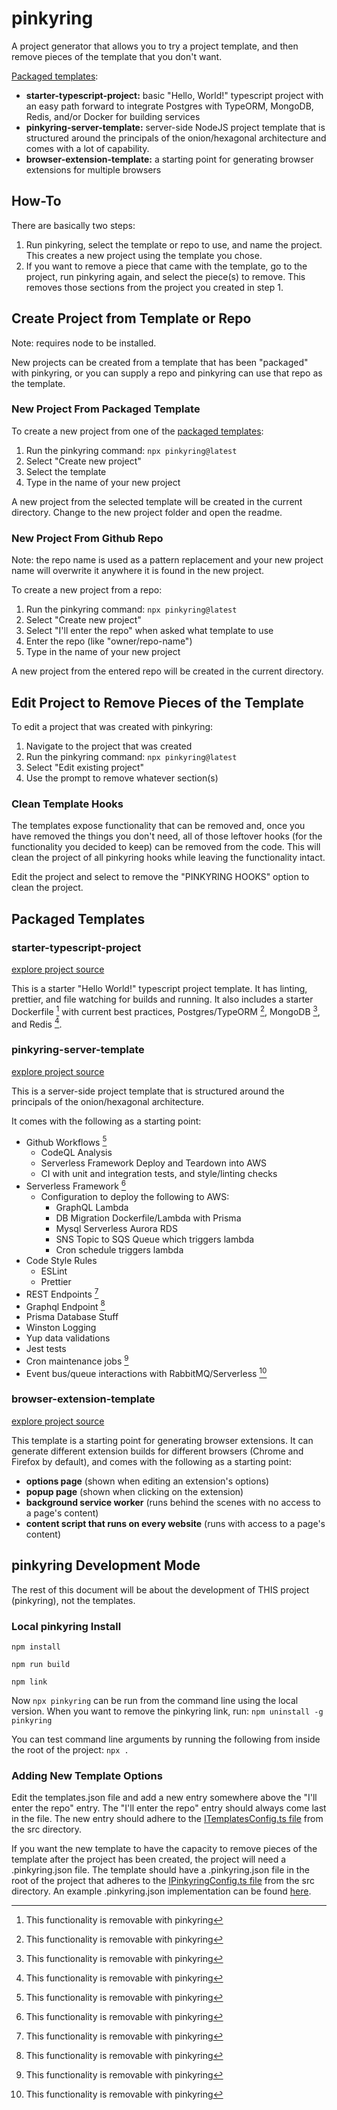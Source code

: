 # pinkyring

A project generator that allows you to try a project template, and then remove pieces of the template that you don't want.

[Packaged templates](#packaged-templates):

- **starter-typescript-project:** basic "Hello, World!" typescript project with an easy path forward to integrate Postgres with TypeORM, MongoDB, Redis, and/or Docker for building services
- **pinkyring-server-template:** server-side NodeJS project template that is structured around the principals of the onion/hexagonal architecture and comes with a lot of capability.
- **browser-extension-template:** a starting point for generating browser extensions for multiple browsers

## How-To

There are basically two steps:

1. Run pinkyring, select the template or repo to use, and name the project.
This creates a new project using the template you chose.
2. If you want to remove a piece that came with the template, go to the project, run pinkyring again, and select the piece(s) to remove.
This removes those sections from the project you created in step 1.

## Create Project from Template or Repo
Note: requires node to be installed.

New projects can be created from a template that has been "packaged" with pinkyring, or you can supply a repo and pinkyring can use that repo as the template.

### New Project From Packaged Template
To create a new project from one of the [packaged templates](#packaged-templates):
1. Run the pinkyring command: `npx pinkyring@latest`
2. Select "Create new project"
3. Select the template
4. Type in the name of your new project

A new project from the selected template will be created in the current directory. Change to the new project folder and open the readme.

### New Project From Github Repo
Note: the repo name is used as a pattern replacement and your new project name will overwrite it anywhere it is found in the new project.

To create a new project from a repo:
1. Run the pinkyring command: `npx pinkyring@latest`
2. Select "Create new project"
3. Select "I'll enter the repo" when asked what template to use
4. Enter the repo (like "owner/repo-name")
5. Type in the name of your new project

A new project from the entered repo will be created in the current directory. 

## Edit Project to Remove Pieces of the Template
To edit a project that was created with pinkyring:
1. Navigate to the project that was created
2. Run the pinkyring command: `npx pinkyring@latest`
3. Select "Edit existing project"
4. Use the prompt to remove whatever section(s)

### Clean Template Hooks
The templates expose functionality that can be removed and, once you have removed the things you don't need, all of those leftover hooks (for the functionality you decided to keep) can be removed from the code.
This will clean the project of all pinkyring hooks while leaving the functionality intact.

Edit the project and select to remove the "PINKYRING HOOKS" option to clean the project.

## Packaged Templates

### starter-typescript-project
[explore project source](https://github.com/CaseyHaralson/starter-typescript-project)

This is a starter "Hello World!" typescript project template. It has linting, prettier, and file watching for builds and running. It also includes a starter Dockerfile [^1] with current best practices, Postgres/TypeORM [^1], MongoDB [^1], and Redis [^1].

### pinkyring-server-template
[explore project source](https://github.com/CaseyHaralson/pinkyring-server-template)

This is a server-side project template that is structured around the principals of the onion/hexagonal architecture.

It comes with the following as a starting point:

- Github Workflows [^1]
  - CodeQL Analysis
  - Serverless Framework Deploy and Teardown into AWS
  - CI with unit and integration tests, and style/linting checks
- Serverless Framework [^1]
  - Configuration to deploy the following to AWS:
    - GraphQL Lambda
    - DB Migration Dockerfile/Lambda with Prisma
    - Mysql Serverless Aurora RDS
    - SNS Topic to SQS Queue which triggers lambda
    - Cron schedule triggers lambda
- Code Style Rules
  - ESLint
  - Prettier
- REST Endpoints [^1]
- Graphql Endpoint [^1]
- Prisma Database Stuff
- Winston Logging
- Yup data validations
- Jest tests
- Cron maintenance jobs [^1]
- Event bus/queue interactions with RabbitMQ/Serverless [^1]

### browser-extension-template
[explore project source](https://github.com/CaseyHaralson/browser-extension-template)

This template is a starting point for generating browser extensions.
It can generate different extension builds for different browsers (Chrome and Firefox by default), and comes with the following as a starting point:

- **options page** (shown when editing an extension's options)
- **popup page** (shown when clicking on the extension)
- **background service worker** (runs behind the scenes with no access to a page's content)
- **content script that runs on every website** (runs with access to a page's content)

[^1]: This functionality is removable with pinkyring

## pinkyring Development Mode
The rest of this document will be about the development of THIS project (pinkyring), not the templates.

### Local pinkyring Install

`npm install`

`npm run build`

`npm link`

Now `npx pinkyring` can be run from the command line using the local version. When you want to remove the pinkyring link, run: `npm uninstall -g pinkyring`

You can test command line arguments by running the following from inside the root of the project: `npx .`

### Adding New Template Options

Edit the templates.json file and add a new entry somewhere above the "I'll enter the repo" entry. The "I'll enter the repo" entry should always come last in the file. The new entry should adhere to the [ITemplatesConfig.ts file](./src/ITemplatesConfig.ts) from the src directory.

If you want the new template to have the capacity to remove pieces of the template after the project has been created, the project will need a .pinkyring.json file.
The template should have a .pinkyring.json file in the root of the project that adheres to the [IPinkyringConfig.ts file](./src/IPinkyringConfig.ts) from the src directory. An example .pinkyring.json implementation can be found [here](https://github.com/CaseyHaralson/pinkyring-server-template/blob/main/.pinkyring.json).

